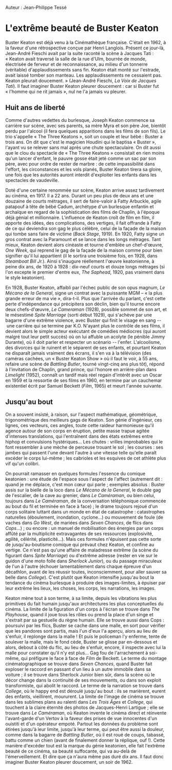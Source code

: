 Auteur : Jean-Philippe Tessé

# L'extrême beauté de Buster Keaton

Buster Keaton est déjà venu à la Cinémathèque française. C'était en 1962, à la faveur d'une rétrospective conçue par Henri Langlois. Présent ce jour-là, Jean-André Fieschi avait par la suite raconté la scène à Jacques Tati&nbsp;: «&nbsp;Keaton avait traversé la salle de la rue d'Ulm, bourrée de monde, électrisée de ferveur et de reconnaissance, au milieu d'un tonnerre (véritable) d'applaudissements sans fin. Keaton était monté sur l'estrade, avait laissé tomber son manteau. Les applaudissements ne cessaient pas. Keaton pleurait doucement.&nbsp;» (Jean-André Fieschi, *La Voix de Jacques Tati*). Il faut imaginer Buster Keaton pleurer doucement&nbsp;: car si Buster fut «&nbsp;l'homme qui ne rit jamais&nbsp;», nul ne l'a jamais vu pleurer.

## Huit ans de liberté

Comme d'autres vedettes du burlesque, Joseph Keaton commence sa carrière sur scène, avec ses parents, sa mère Myra et son père Joe, bientôt perdu par l'alcool (il fera quelques apparitions dans les films de son fils). Le trio s'appelle «&nbsp;The Three Keatons&nbsp;», soit un couple et leur bébé&nbsp;: Buster a trois ans. On dit que c'est le magicien Houdini qui le baptisa «&nbsp;Buster&nbsp;», l'ayant vu se relever sans mal après une chute spectaculaire. On dit aussi que le clou du spectacle de «&nbsp;The Three Keatons&nbsp;» consistait en rien moins qu'un lancer d'enfant, le pauvre gosse était jeté comme un sac par son père, avec pour ordre de rester de marbre&nbsp;: de cette impassibilité dans l'effort, les circonstances et les vols planés, Buster Keaton tirera sa gloire, une fois que les autorités auront interdit d'exploiter les enfants dans les spectacles de vaudeville.

Doté d'une certaine renommée sur scène, Keaton arrive assez tardivement au cinéma, en 1917. Il a 22 ans. Durant un peu plus de deux ans et une douzaine de courts métrages, il sert de faire-valoir à Fatty Arbuckle, agile patapouf à tête de bébé Cadum, archétype d'un burlesque enfantin et archaïque en regard de la sophistication des films de Chaplin, à l'époque déjà génial et millionnaire. L'influence de Keaton croît de film en film, il apporte des idées, des complications, des vertiges, il fait offrande à Fatty de ce qui deviendra son gag le plus célèbre, celui de la façade de la maison qui tombe sans faire de victime (*Back Stage*, 1919). En 1920, Fatty signe un gros contrat avec la Paramount et se lance dans les longs métrages. Tant mieux, Keaton devient alors cinéaste et tourne d'emblée un chef-d'œuvre, *One Week*, qui reprend le gag de la façade de la maison comme pour bien signifier qu'il lui appartient (il le sortira une troisième fois, en 1928, dans *Steamboat Bill Jr.*). Ainsi s'inaugure réellement l'œuvre keatonienne, à peine dix ans, de 1920 à 1928&nbsp;: dix-neuf courts et douze longs métrages (si l'on excepte le premier d'entre eux, *The Saphead*, 1920, pas vraiment dans le style keatonien).

En 1928, Buster Keaton, affaibli par l'échec public de son opus magnum, *Le Mécano de la General*, signe un contrat avec la puissante MGM – «&nbsp;la plus grande erreur de ma vie&nbsp;», dira-t-il. Plus que l'arrivée du parlant, c'est cette perte d'indépendance qui précipitera son déclin, bien qu'il tourne encore deux chefs-d'œuvre, *Le Cameraman* (1928), possible sommet de son art, et le mésestimé *Spite Marriage* (sorti début 1929), qui s'achève par une bagarre d'une extrême violence, avec Buster qui finit le visage en sang --&nbsp;une carrière qui se termine par K.O. N'ayant plus le contrôle de ses films, il devient alors le simple acteur exécutant de comédies médiocres (qui auront malgré tout leur petit succès) où on lui affuble un acolyte (le pénible Jimmy Durante), où il doit parler et respecter un scénario --&nbsp;l'enfer. L'alcoolisme, des divorces qui le ruinent et le séparent de ses enfants, et pourtant Keaton ne disparaît jamais vraiment des écrans, il s'en va à la télévision (des caméras cachées, un «&nbsp;Buster Keaton Show&nbsp;» où il faut le voir, à 55 ans, refaire une scène de *Battling Butler*, tourné vingt-cinq ans plus tôt), répond à l'invitation de Chaplin, grand prince, qui l'honore en arrière-plan dans *Limelight* (1952), connaît un tardif mais réel regain d'intérêt avec un Oscar en 1959 et la ressortie de ses films en 1960, en termine par un cauchemar existentiel écrit par Samuel Beckett (*Film*, 1965) et meurt l'année suivante. 

## Jusqu'au bout

On a souvent insisté, à raison, sur l'aspect mathématique, géométrique, trigonométrique des meilleurs gags de Keaton. Son génie d'ingénieur, ces lignes, ces vecteurs, ces angles, toute cette raideur harmonieuse qu'il agence autour de son corps en éruption, petite masse trapue agitée d'intenses translations, qui l'entraînent dans des états extrêmes entre hiphop et convulsions hystériques... Les chutes&nbsp;: vrilles improbables qui le font ressembler à une mèche de perceuse trouant le sol&nbsp;; les courses&nbsp;: ses jambes qui passent l'une devant l'autre à une vitesse telle qu'elle paraît excéder le corps lui-même&nbsp;; les cabrioles et les esquives de cet athlète plus vif qu'un colibri.

On pourrait ramasser en quelques formules l'essence du comique keatonien&nbsp;: une étude de l'espace sous l'aspect de l'affect (autrement dit&nbsp;: quand je me déplace, c'est mon cœur qui parle&nbsp;; exemples absolus&nbsp;: Buster assis sur la bielle de la loco dans *Le Mécano de la General*, le double gag de l'escalier, de la cave au grenier, dans *Le Caméraman*, ou bien celui, toujours dans *Le Caméraman*, de la conversation téléphonique commencée au bout du fil et terminée en face à face)&nbsp;; le drame toujours rejoué d'un corps solitaire luttant dans un monde en état de catastrophe&nbsp;: catastrophes naturelles (éboulement, inondation, cyclone...) ou mouvement de foule (de vaches dans *Go West*, de mariées dans *Seven Chances*, de flics dans *Cops*...)&nbsp;; ou encore&nbsp;: un manuel de mobilisation des énergies par un corps affûté par la multiplicité extravagantes de ses ressources (explosivité, agilité, célérité, plasticité...). Mais ces formules n'épuisent pas cette sorte de jusqu'au-boutisme comique qui prévaut chez Keaton, et confine au vertige. Ce n'est pas qu'une affaire de maladresse extrême (la scène du figurant dans *Spite Marriage*) ou d'extrême adresse (rester en vie sur le guidon d'une moto folle dans *Sherlock Junior*), ou du passage miraculeux de l'un à l'autre (échouer lamentablement dans chaque épreuve d'un décathlon, avant de les réussir toutes, inconsciemment, pour aller sauver sa belle dans *College*). C'est plutôt que Keaton intensifie jusqu'au bout la tendance du cinéma burlesque à produire des images-limites, à épuiser par leur extrême les lieux, les choses, les corps, les narrations, les images.

Keaton mène tout à son terme, à sa limite, depuis les vibrations les plus primitives du fait humain jusqu'aux architectures les plus conceptuelles du cinéma. La limite de la figuration d'un corps à l'écran se trouve dans *The Playhouse*, quand il joue tous les rôles ou prend la place d'un singe et s'extrait par sa gestuelle du règne humain. Elle se trouve aussi dans Cops&nbsp;: poursuivi par les flics, Buster se cache dans une malle, en sort pour vérifier que les pandores sont partis, mais l'un d'eux l'a aperçu, alors au lieu de s'enfuir, il replonge dans la malle&nbsp;! Et puis le policeman l'y enferme, tente de soulever la malle, mais le fond cède, Buster se glisse par en-dessous et alors, debout à côté du flic, au lieu de s'enfuir, encore, il inspecte avec lui la malle pour constater qu'il n'y est plus... Gag fou de l'arrachement à soi-même, qui préfigure le face à face de *Film* de Beckett. Le terme du montage cinématographique se trouve dans *Seven Chances*, quand Buster fait exploser le raccord en passant d'un lieu à un autre immobile dans sa voiture&nbsp;; il se trouve dans Sherlock Junior bien sûr, dans la scène où le décor change dans la continuité de ses mouvements, ou dans son exploit transformiste, qui abolit le raccord. Le terme de la narration se trouve dans *College*, où le happy end est déroulé jusqu'au bout&nbsp;: ils se marièrent, eurent des enfants, vieillirent, moururent. La limite de l'image de cinéma se trouve dans les sublimes plans au ralenti dans *Les Trois Âges* et *College*, qui touchent à la claire éternité des photos de Jacques-Henri Lartigue&nbsp;; elle se trouve dans *Le Caméraman*, où Keaton invente le cinéma direct et réinvente l'avant-garde d'un Vertov à la faveur des prises de vue innocentes d'un ouistiti et d'un opérateur empoté. Partout les données du problème sont étirées jusqu'à leur limite, jusqu'à leur terme, qui peut être aussi la douleur, comme dans la bagarre de *Battling Butler*, où il est roué de coups, tabassé, battu comme un chien (avant de finalement donner la réplique, ouf !). Cette manière d'excéder tout est la marque du génie keatonien, elle fait l'extrême beauté de ce cinéma, sa beauté suffocante, qui va au-delà de l'émerveillement. Et dire que ça n'aura même pas duré dix ans. Il faut donc imaginer Buster Keaton pleurer doucement, un soir de 1962.

